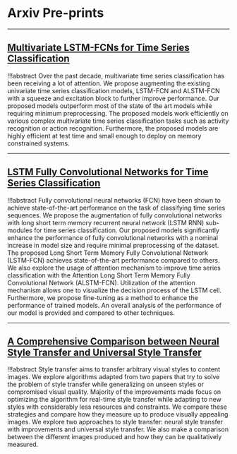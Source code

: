 # Arxiv Pre-prints
----

## [Multivariate LSTM-FCNs for Time Series Classification](https://arxiv.org/abs/1801.04503)

!!!abstract
    Over the past decade, multivariate time series classification has been receiving a lot of attention. We propose augmenting the existing univariate time series classification models, LSTM-FCN and ALSTM-FCN with a squeeze and excitation block to further improve performance. Our proposed models outperform most of the state of the art models while requiring minimum preprocessing. The proposed models work efficiently on various complex multivariate time series classification tasks such as activity recognition or action recognition. Furthermore, the proposed models are highly efficient at test time and small enough to deploy on memory constrained systems.

----

## [LSTM Fully Convolutional Networks for Time Series Classification](https://arxiv.org/abs/1709.05206)

!!!abstract
    Fully convolutional neural networks (FCN) have been shown to achieve state-of-the-art performance on
    the task of classifying time series sequences. We propose the augmentation of fully convolutional
    networks with long short term memory recurrent neural network (LSTM RNN) sub-modules for time series
    classification. Our proposed models significantly enhance the performance of fully convolutional
    networks with a nominal increase in model size and require minimal preprocessing of the dataset.
    The proposed Long Short Term Memory Fully Convolutional Network (LSTM-FCN) achieves state-of-the-art
    performance compared to others. We also explore the usage of attention mechanism to improve time
    series classification with the Attention Long Short Term Memory Fully Convolutional Network
    (ALSTM-FCN). Utilization of the attention mechanism allows one to visualize the decision process
    of the LSTM cell. Furthermore, we propose fine-tuning as a method to enhance the performance of
    trained models. An overall analysis of the performance of our model is provided and compared to
    other techniques.

----

## [A Comprehensive Comparison between Neural Style Transfer and Universal Style Transfer](https://arxiv.org/abs/1806.00868)

!!!abstract
    Style transfer aims to transfer arbitrary visual styles to content images. We explore algorithms adapted from two papers that try to solve the problem of style transfer while generalizing on unseen styles or compromised visual quality. Majority of the improvements made focus on optimizing the algorithm for real-time style transfer while adapting to new styles with considerably less resources and constraints. We compare these strategies and compare how they measure up to produce visually appealing images. We explore two approaches to style transfer: neural style transfer with improvements and universal style transfer. We also make a comparison between the different images produced and how they can be qualitatively measured.
